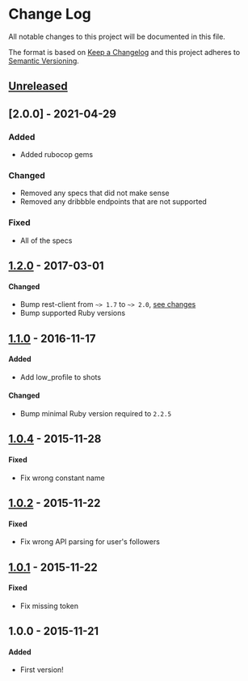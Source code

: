 # Change Log
All notable changes to this project will be documented in this file.

The format is based on [Keep a Changelog](http://keepachangelog.com/)
and this project adheres to [Semantic Versioning](http://semver.org/).


## [Unreleased]

## [2.0.0] - 2021-04-29
### Added
- Added rubocop gems
### Changed
- Removed any specs that did not make sense
- Removed any dribbble endpoints that are not supported
### Fixed
- All of the specs


## [1.2.0] - 2017-03-01
#### Changed
- Bump rest-client from `~> 1.7` to `~> 2.0`, [see changes](https://github.com/rest-client/rest-client/blob/master/history.md#200)
- Bump supported Ruby versions


## [1.1.0] - 2016-11-17
#### Added
- Add low_profile to shots

#### Changed
- Bump minimal Ruby version required to `2.2.5`


## [1.0.4] - 2015-11-28
#### Fixed
- Fix wrong constant name


## [1.0.2] - 2015-11-22
#### Fixed
- Fix wrong API parsing for user's followers


## [1.0.1] - 2015-11-22
#### Fixed
- Fix missing token


## 1.0.0 - 2015-11-21
#### Added
- First version!

[Unreleased]: https://github.com/Calyhre/dribbble/compare/v1.2.0...master
[1.2.0]: https://github.com/Calyhre/dribbble/compare/v1.1.0...v1.2.0
[1.1.0]: https://github.com/Calyhre/dribbble/compare/v1.0.4...v1.1.0
[1.0.4]: https://github.com/Calyhre/dribbble/compare/v1.0.2...v1.0.4
[1.0.2]: https://github.com/Calyhre/dribbble/compare/v1.0.1...v1.0.2
[1.0.1]: https://github.com/Calyhre/dribbble/compare/v1.0.0...v1.0.1
